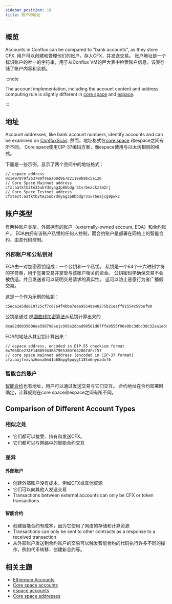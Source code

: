 ```yaml
---
sidebar_position: 10
title: 账户和地址
---
```


## 概览

Accounts in Conflux can be compared to "bank accounts", as they store CFX. 用户可以创建和管理他们的账户，存入CFX，并发送交易。 账户地址是一个标识账户的唯一的字符串，用于从Conflux VM的巨大表中检索账户信息，该表存储了账户内容和余额。

:::note

The account implementation, including the account content and address computing rule is slightly different in [core space](../../core/learn/core-space-basics/accounts.md) and [espace](../../espace/build/accounts.md).

:::

## 地址

Account addresses, like bank account numbers, identify accounts and can be examined on [ConfluxScan](https://confluxscan.io). 然而，地址格式在[core space](../../core/learn/core-space-basics/addresses.md) 和espace之间有所不同。 Core space使用CIP-37编码方案，而espace使用与以太坊相同的格式。

下面是一些示例，显示了两个空间中的地址格式：

``` 
// espace address
0x1e97870f263700f46aa00d967821199b9bc5a120
// Core Space Mainnet address
cfx:aatktb2te25ub7dmyag3p8bbdgr31vrbeackztm2rj
// Core Space Testnet address
cfxtest:aatktb2te25ub7dmyag3p8bbdgr31vrbeajcg9pwkc
```

## 账户类型

有两种账户类型，外部拥有的账户（externally-owned account, EOA）和合约账户。 EOA由拥有该账户私钥的任何人控制，而合约账户是部署在网络上的智能合约，由其代码控制。

### 外部账户和公私钥对

EOA由一对加密密钥组成：一个公钥和一个私钥。 私钥是一个64个十六进制字符的字符串，用于签署交易并掌管与该账户相关的资金。 公钥密码学确保交易不会被伪造，并且发送者可以证明交易请求的真实性。 这可以防止恶意行为者广播假交易。

这是一个作为示例的私钥：

```
c5eca1e5de819725cf7c6764f4bba7eea95549a40275b21eaff91554c59bef90
```

公钥是通过 [椭圆曲线加密算法](https://en.wikipedia.org/wiki/Elliptic_Curve_Digital_Signature_Algorithm)从私钥计算出来的

```
0xa82d8039606ea598798ae1c995e2dbad90561d67ffa9555f96e0bc3dbc38c32aa1ede8ab17a137b8515b94b158b49a746c77abc432c2677cb0a6d3240be98872
```

EOA的地址从其公钥计算出来：

```
// espace address, encoded in EIP-55 checksum format
0x7058Ce27AF14B05943B879E530Df642867dFcf57
// core space mainnet address (encoded in CIP-37 format)
cfx:aajfvxvhz6mna0md1b68mpg9puygt18tm6nynadnf6
```

### 智能合约账户

[智能合约](./contracts.md)也有地址，用户可以通过发送交易与它们交互。 合约地址在合约部署时确定，计算规则在core space和espace之间有所不同。

## Comparison of Different Account Types

### 相似之处

- 它们都可以接受、持有和发送CFX。
- 它们都可以与网络中的智能合约交互

### 差异

#### 外部账户

- 创建外部账户没有成本，例如CFX或其他资源
- 它们可以向其他人发送交易
- Transactions between external accounts can only be CFX or token transactions

#### 智能合约

- 创建智能合约有成本，因为它使用了网络的存储和计算资源
- Transactions can only be sent to other contracts as a response to a received transaction
- 从外部账户发送到合约账户的交易可以触发智能合约的代码执行许多不同的操作，例如代币转移，创建新合约等。

## 相关主题

- [Ethereum Accounts](https://ethereum.org/en/developers/docs/accounts/)
- [Core space accounts](../../core/learn/core-space-basics/accounts.md)
- [espace accounts](../../espace/build/accounts.md)
- [Core space addresses](../../core/learn/core-space-basics/addresses.md)
